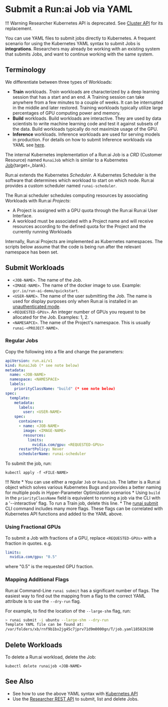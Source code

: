 # Submit a Run:ai Job via YAML

!!! Warning
    Researcher Kubernetes API is deprecated. See [Cluster API](../../cluster-api/workload-overview-dev.md) for its replacement.

You can use YAML files to submit jobs directly to Kubernetes. A frequent scenario for using the Kubernetes YAML syntax to submit Jobs is __integrations__. Researchers may already be working with an existing system that submits Jobs, and want to continue working with the same system. 

## Terminology

We differentiate between three types of Workloads:

*   __Train__ workloads. _Train_ workloads are characterized by a deep learning session that has a start and an end. A Training session can take anywhere from a few minutes to a couple of weeks. It can be interrupted in the middle and later restored. Training workloads typically utilize large percentages of GPU computing power and memory.
*   __Build__ workloads. Build workloads are interactive. They are used by data scientists to write machine learning code and test it against subsets of the data. Build workloads typically do not maximize usage of the GPU. 
* __Inference__ workloads. Inference workloads are used for serving models in production. For details on how to submit Inference workloads via YAML see [here](../../cluster-api/other-resources.md).

The internal Kubernetes implementation of a Run:ai Job is a _CRD_ (Customer Resource) named `RunaiJob` which is similar to a Kubernetes [Job](https://kubernetes.io/docs/concepts/workloads/controllers/Job/){target=_blank}. 

Run:ai extends the Kubernetes _Scheduler_. A Kubernetes Scheduler is the software that determines which workload to start on which node. Run:ai provides a custom scheduler named `runai-scheduler`.

The Run:ai scheduler schedules computing resources by associating Workloads with  Run:ai _Projects_:

* A Project is assigned with a GPU quota through the Run:ai Run:ai User Interface. 
* A workload must be associated with a Project name and will receive resources according to the defined quota for the Project and the currently running Workloads

Internally, Run:ai Projects are implemented as Kubernetes namespaces. The scripts below assume that the code is being run after the relevant namespace has been set. 

## Submit Workloads 

* `<JOB-NAME>`. The name of the Job. 
* `<IMAGE-NAME>`. The name of the docker image to use. Example: `gcr.io/run-ai-demo/quickstart`.
* `<USER-NAME>`. The name of the user submitting the Job. The name is used for display purposes only when Run:ai is installed in an [unauthenticated mode](../../../admin/runai-setup/authentication/researcher-authentication.md).
* `<REQUESTED-GPUs>`. An integer number of GPUs you request to be allocated for the Job. Examples: 1, 2.
* `<NAMESAPCE>`. The name of the Project's namespace. This is usually `runai-<PROJECT-NAME>`.


### Regular Jobs

Copy the following into a file and change the parameters:

```yaml
apiVersion: run.ai/v1
kind: RunaiJob (* see note below)
metadata:
  name: <JOB-NAME>
  namespace: <NAMESPACE>
  labels:
    priorityClassName: "build" (* see note below)
spec:
  template:
    metadata:
      labels:
        user: <USER-NAME>
    spec:
      containers:
      - name: <JOB-NAME>
        image: <IMAGE-NAME>
        resources:
          limits:
            nvidia.com/gpu: <REQUESTED-GPUs>
      restartPolicy: Never
      schedulerName: runai-scheduler
```


To submit the job, run:

```
kubectl apply -f <FILE-NAME>
```

!!! Note
    * You can use either a regular `Job` or `RunaiJob`. The latter is a Run:ai object which solves various Kubernetes Bugs and provides a better naming for multiple pods in Hyper-Parameter Optimization scenarios
    * Using `build` in the `priorityClassName` field is equivalent to running a job via the CLI with a '--interactive' flag. To run a Train job, delete this line.
    * The [runai submit](../../../Researcher/cli-reference/runai-submit.md) CLI command includes many more flags. These flags can be correlated with Kubernetes API functions and added to the YAML above. 



### Using Fractional GPUs

To submit a Job with fractions of a GPU, replace `<REQUESTED-GPUs>` with a fraction in quotes. e.g. 

``` yaml
limits:
  nvidia.com/gpu: "0.5"
```

where "0.5" is the requested GPU fraction.


### Mapping Additional Flags

Run:ai Command-Line `runai submit` has a significant number of flags. The easiest way to find out the mapping from a flag to the correct YAML attribute is to use the `--dry-run` flag.

For example, to find the location of the `--large-shm` flag, run:

``` bash 
> runai submit -i ubuntu --large-shm --dry-run
Template YAML file can be found at:
/var/folders/xb/rnf9b1bx2jg45c7jprv71d9m0000gn/T/job.yaml185826190
```

## Delete Workloads

To delete a Run:ai workload, delete the Job:

```
kubectl delete runaijob <JOB-NAME>
```



## See Also

* See how to use the above YAML syntax with [Kubernetes API](launch-job-via-kubernetes-api.md)
* Use the [Researcher REST API](../../../developer/deprecated/researcher-rest-api/overview.md) to submit, list and delete Jobs.
